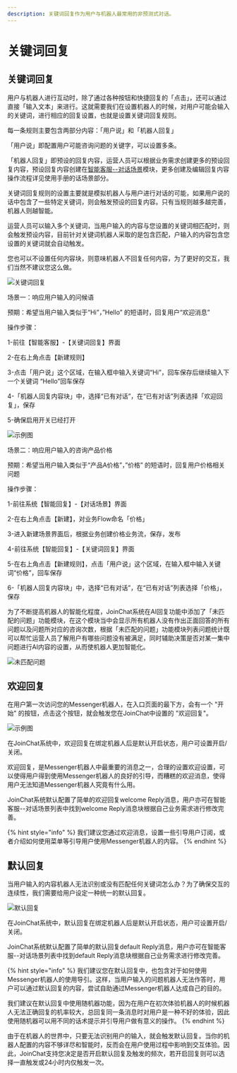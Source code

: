 ```yaml
---
description: 关键词回复作为用户与机器人最常用的非预测式对话。
---
```


# 关键词回复

## 关键词回复

用户与机器人进行互动时，除了通过各种按钮和快捷回复的「点击」，还可以通过直接「输入文本」来进行。这就需要我们在设置机器人的时候，对用户可能会输入的关键词，进行相应的回复设置，也就是设置关键词回复规则。

每一条规则主要包含两部分内容：「用户说」和「机器人回复」

「用户说」即配置用户可能咨询问题的关键字，可以设置多条。

「机器人回复」即预设的回复内容，运营人员可以根据业务需求创建更多的预设回复内容，预设回复内容创建在[智能客服--对话场景](xiao-xi-guan-li.md)模块，更多创建及编辑回复内容操作流程详见使用手册的话场景部分。

关键词回复规则的设置主要就是模拟机器人与用户进行对话的可能，如果用户说的话中包含了一些特定关键词，则会触发预设的回复内容。只有当规则越多越完善，机器人则越智能。

运营人员可以输入多个关键词，当用户输入的内容与您设置的关键词相匹配时，则会触发预设内容，目前针对关键词机器人采取的是包含匹配，户输入的内容包含您设置的关键词就会自动触发。

您也可以不设置任何内容块，则意味机器人不回复任何内容，为了更好的交互，我们当然不建议您这么做。

![&#x5173;&#x952E;&#x8BCD;&#x56DE;&#x590D;](../.gitbook/assets/image%20%28200%29.png)

场景一：响应用户输入的问候语

预期：希望当用户输入类似于“Hi”，”Hello” 的短语时，回复用户“欢迎消息”

操作步骤：

1-前往【智能客服】-【关键词回复】界面

2-在右上角点击【新建规则】

3-点击「用户说」这个区域，在输入框中输入关键词“Hi”，回车保存后继续输入下一个关键词 “Hello”回车保存 

4-「机器人回复内容块」中，选择“已有对话”，在“已有对话”列表选择「欢迎回复」，保存 

5-确保启用开关已经打开

![&#x793A;&#x4F8B;&#x56FE;](../.gitbook/assets/image%20%28137%29.png)

场景二：响应用户输入的咨询产品价格

预期：希望当用户输入类似于“产品A价格”，”价格” 的短语时，回复用户价格相关问题

操作步骤：

1-前往系统【智能回复】-【对话场景】界面

2-在右上角点击【新建】，对业务Flow命名「价格」

3-进入新建场景界面后，根据业务创建价格业务流，保存，发布

4-前往系统【智能回复】-【关键词回复】界面

5-在右上角点击【新建规则】，点击「用户说」这个区域，在输入框中输入关键词“价格”，回车保存

6-「机器人回复内容块」中，选择“已有对话”，在“已有对话”列表选择「价格」，保存

为了不断提高机器人的智能化程度，JoinChat系统在AI回复功能中添加了「未匹配的问题」功能模块，在这个模块当中会显示所有机器人没有作出正面回答的所有问题以及问题所对应的咨询次数，根据「未匹配的问题」功能模块列表问题统计既可以帮忙运营人员了解用户有哪些问题没有被满足，同时辅助决策是否对某一集中问题进行AI内容的设置，从而使机器人更加智能化。

![&#x672A;&#x5339;&#x914D;&#x95EE;&#x9898;](../.gitbook/assets/image%20%281%29.png)

## 欢迎回复

在用户第一次访问您的Messenger机器人，在入口页面的最下方，会有一个 "开始" 的按钮，点击这个按钮，就会触发您在JoinChat中设置的 "欢迎回复"。

![&#x793A;&#x4F8B;&#x56FE;](../.gitbook/assets/image%20%2872%29.png)

在JoinChat系统中，欢迎回复在绑定机器人后是默认开启状态，用户可设置开启/关闭。

欢迎回复，是Messenger机器人中最重要的消息之一，合理的设置欢迎设置，可以使得用户得到使用Messenger机器人的良好的引导，而糟糕的欢迎消息，使得用户无法知道Messenger机器人究竟有什么用。

JoinChat系统默认配置了简单的欢迎回复welcome Reply消息，用户亦可在智能客服--对话场景列表中找到welcome Reply消息块根据自己业务需求进行修改完善。

{% hint style="info" %}
我们建议您通过欢迎消息，设置一些引导用户订阅，或者介绍如何使用菜单等引导用户使用Messenger机器人的内容。
{% endhint %}

## 默认回复

当用户输入的内容机器人无法识别或没有匹配任何关键词怎么办？为了确保交互的连续性，我们需要给用户设定一种统一的默认回复。

![&#x9ED8;&#x8BA4;&#x56DE;&#x590D;](../.gitbook/assets/image%20%2880%29.png)

在JoinChat系统中，默认回复在绑定机器人后是默认开启状态，用户可设置开启/关闭。 

JoinChat系统默认配置了简单的默认回复default Reply消息，用户亦可在智能客服--对话场景列表中找到default Reply消息块根据自己业务需求进行修改完善。

{% hint style="info" %}
我们建议您在默认回复中，也包含对于如何使用Messenger机器人的使用导引。这样，当用户输入的问题机器人无法作答时，用户可以通过默认回复的内容，尝试自助通过Messenger机器人达成自己的目的。

我们建议在默认回复中使用随机器功能，因为在用户在初次体验机器人的时候机器人无法正确回复的机率较大，总回复同一条消息时对用户是一种不好的体验，因此使用随机器可以用不同的话术提示并引导用户做有意义的操作。
{% endhint %}

由于在机器人的世界中，只要无法识别用户的输入，就会触发默认回复。当你的机器人配置的内容不够详尽和智能时，反而会在用户使用过程中影响到交互体验。因此，JoinChat支持您决定是否开启默认回复及触发的频次，若开启回复则可以选择一直触发或24小时内仅触发一次。



